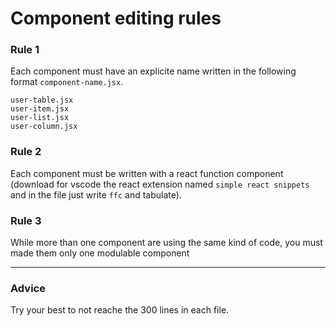 # Component editing rules

### Rule 1

Each component must have an explicite name written in the following format `component-name.jsx`.

    user-table.jsx
    user-item.jsx
    user-list.jsx
    user-column.jsx

### Rule 2

Each component must be written with a react function component (download for vscode the react extension named `simple react snippets` and in the file just write `ffc` and tabulate).

### Rule 3

While more than one component are using the same kind of code, you must made them only one modulable component

---

### Advice

Try your best to not reache the 300 lines in each file.
